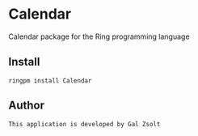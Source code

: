# Calendar

Calendar package for the Ring programming language

## Install

	ringpm install Calendar

## Author

	This application is developed by Gal Zsolt